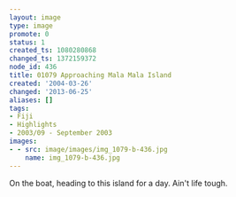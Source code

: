```yaml
---
layout: image
type: image
promote: 0
status: 1
created_ts: 1080280868
changed_ts: 1372159372
node_id: 436
title: 01079 Approaching Mala Mala Island
created: '2004-03-26'
changed: '2013-06-25'
aliases: []
tags:
- Fiji
- Highlights
- 2003/09 - September 2003
images:
- - src: image/images/img_1079-b-436.jpg
    name: img_1079-b-436.jpg
---
```

On the boat, heading to this island for a day.  Ain't life tough.
